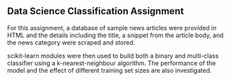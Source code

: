 ## Data Science Classification Assignment

For this assignment, a database of sample news articles were provided in HTML and the details including the title,
a snippet from the article body, and the news category were scraped and stored.

scikit-learn modules were then used to build both a binary and multi-class classifier using a k-nearest-neighbour algorithm.
The performance of the model and the effect of different training set sizes are also investigated.

